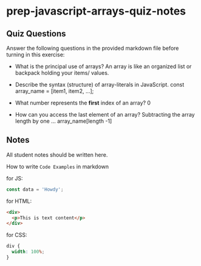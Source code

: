# prep-javascript-arrays-quiz-notes

## Quiz Questions

Answer the following questions in the provided markdown file before turning in this exercise:

- What is the principal use of arrays?
  An array is like an organized list or backpack holding your items/ values.

- Describe the syntax (structure) of array-literals in JavaScript.
  const array_name = [item1, item2, ...];

- What number represents the **first** index of an array?
  0

- How can you access the last element of an array?
  Subtracting the array length by one ... array_name[length -1]

## Notes

All student notes should be written here.

How to write `Code Examples` in markdown

for JS:

```javascript
const data = 'Howdy';
```

for HTML:

```html
<div>
  <p>This is text content</p>
</div>
```

for CSS:

```css
div {
  width: 100%;
}
```
